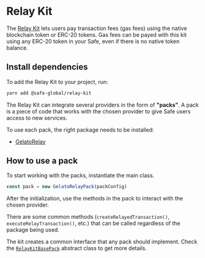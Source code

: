 # Relay Kit

The [Relay Kit](https://github.com/safe-global/safe-core-sdk/tree/main/packages/relay-kit) lets users pay transaction fees (gas fees) using the native blockchain token or ERC-20 tokens. Gas fees can be payed with this kit using any ERC-20 token in your Safe, even if there is no native token balance.

## Install dependencies

To add the Relay Kit to your project, run:

```bash
yarn add @safe-global/relay-kit
```
The Relay Kit can integrate several providers in the form of **"packs"**. A pack is a piece of code that works with the chosen provider to give Safe users access to new services.

To use each pack, the right package needs to be installed:

- [GelatoRelay](./GelatoRelayPack.md#install)

## How to use a pack

To start working with the packs, instantiate the main class.

```typescript
const pack = new GelatoRelayPack(packConfig)
```

After the initialization, use the methods in the pack to interact with the chosen provider.

There are some common methods (`createRelayedTransaction()`, `executeRelayTransaction()`, etc.) that can be called regardless of the package being used.

The kit creates a common interface that any pack should implement. Check the [`RelayKitBasePack`](./RelayKitBasePack.md) abstract class to get more details.